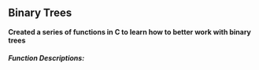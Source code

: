 ## Binary Trees
**Created a series of functions in C to learn how to better work with binary trees**

##### Function Descriptions:
